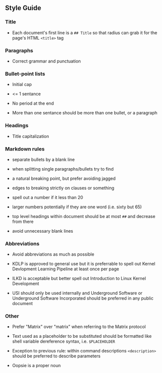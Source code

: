 ## Style Guide

### Title

  * Each document's first line is a `## Title` so that radius can grab it for the page's HTML `<title>` tag

### Paragraphs

  * Correct grammar and punctuation

### Bullet-point lists

  * Initial cap

  * <= 1 sentance

  * No period at the end

  * More than one sentance should be more than one bullet, or a paragraph

### Headings

  * Title capitalization

### Markdown rules

  * separate bullets by a blank line

  * when splitting single paragraphs/bullets try to find

  * a natural breaking point, but prefer avoiding jagged

  * edges to breaking strictly on clauses or something

  * spell out a number if it less than 20

  * larger numbers potentially if they are one word (i.e. sixty but 65)

  * top level headings within document should be at most `##` and decrease from there

  * avoid unnecessary blank lines

### Abbreviations

  * Avoid abbreviations as much as possible

  * KDLP is approved to general use but it is preferrable to spell out Kernel Devlopment Learning Pipeline at least once per page

  * ILKD is acceptable but better spell out Introduction to Linux Kernel Development

  * USI should only be used internally and Underground Software or Underground Software Incorporated should be preferred in any public document

### Other

  * Prefer "Matrix" over "matrix" when referring to the Matrix protocol

  * Text used as a placeholder to be substituted should be formatted like shell variable dereference syntax, i.e. `$PLACEHOLDER`

  * Exception to previous rule: within command descriptions `<description>` should be preferred to describe parameters

  * Oopsie is a proper noun
